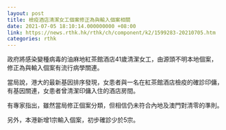 ```yaml
---
layout: post
title: 檢疫酒店清潔女工個案修正為與輸入個案相關
date: 2021-07-05 18:10:14.000000000 +08:00
link: https://news.rthk.hk/rthk/ch/component/k2/1599283-20210705.htm
categories: rthk
---
```


政府將感染變種病毒的油麻地紅茶館酒店41歲清潔女工，由源頭不明本地個案，修正為與輸入個案有流行病學關連。

當局說，港大的最新基因排序發現，女患者與一名在紅茶館酒店檢疫的確診印傭，有基因關連，女患者曾清潔印傭入住的酒店房間。

有專家指出，雖然當局修正個案分類，但相信仍未符合內地及澳門對清零的準則。

另外，本港新增1宗輸入個案，初步確診少於5宗。
